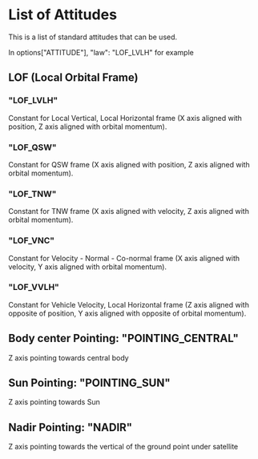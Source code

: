 # List of Attitudes
This is a list of standard attitudes that can be used.

In options["ATTITUDE"], "law": "LOF_LVLH" for example

## LOF (Local Orbital Frame)
### "LOF_LVLH"
Constant for Local Vertical, Local Horizontal frame (X axis aligned with position, Z axis aligned with orbital momentum).
### "LOF_QSW"
Constant for QSW frame (X axis aligned with position, Z axis aligned with orbital momentum).
### "LOF_TNW"
Constant for TNW frame (X axis aligned with velocity, Z axis aligned with orbital momentum).
### "LOF_VNC"
Constant for Velocity - Normal - Co-normal frame (X axis aligned with velocity, Y axis aligned with orbital momentum).
### "LOF_VVLH"
Constant for Vehicle Velocity, Local Horizontal frame (Z axis aligned with opposite of position, Y axis aligned with opposite of orbital momentum).

## Body center Pointing: "POINTING_CENTRAL"
Z axis pointing towards central body

## Sun Pointing: "POINTING_SUN"
Z axis pointing towards Sun

## Nadir Pointing: "NADIR"
Z axis pointing towards the vertical of the ground point under satellite
